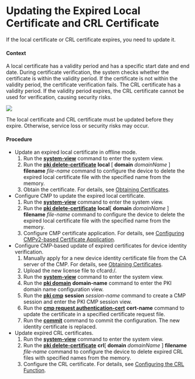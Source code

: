 Updating the Expired Local Certificate and CRL Certificate
==========================================================

If the local certificate or CRL certificate expires, you need to update it.

#### Context

A local certificate has a validity period and has a specific start date and end date. During certificate verification, the system checks whether the certificate is within the validity period. If the certificate is not within the validity period, the certificate verification fails. The CRL certificate has a validity period. If the validity period expires, the CRL certificate cannot be used for verification, causing security risks.

![](../../../../public_sys-resources/note_3.0-en-us.png) 

The local certificate and CRL certificate must be updated before they expire. Otherwise, service loss or security risks may occur.



#### Procedure

* Update an expired local certificate in offline mode.
  1. Run the **[**system-view**](cmdqueryname=system-view)** command to enter the system view.
  2. Run the **[**pki delete-certificate**](cmdqueryname=pki+delete-certificate)** ****local**** [ **domain** *domainName* ] **filename** *file-name* command to configure the device to delete the expired local certificate file with the specified name from the memory.
  3. Obtain the certificate. For details, see [Obtaining Certificates](dc_vrp_pki_cfg_0006.html).
* Configure CMP to update the expired local certificate.
  1. Run the **[**system-view**](cmdqueryname=system-view)** command to enter the system view.
  2. Run the **[**pki delete-certificate**](cmdqueryname=pki+delete-certificate)** ****local****[ **domain** *domainName* ] **filename** *file-name* command to configure the device to delete the expired local certificate file with the specified name from the memory.
  3. Configure CMP certificate application. For details, see [Configuring CMPv2-based Certificate Application](dc_vrp_cfg_cmp_0004.html).
* Configure CMP-based update of expired certificates for device identity verification.
  1. Manually apply for a new device identity certificate file from the CA server of the CMP. For details, see [Obtaining Certificates](dc_vrp_pki_cfg_0006.html).
  2. Upload the new license file to cfcard:/.
  3. Run the **[**system-view**](cmdqueryname=system-view)** command to enter the system view.
  4. Run the **[**pki domain**](cmdqueryname=pki+domain)** **domain-name** command to enter the PKI domain name configuration view.
  5. Run the [**pki cmp**](cmdqueryname=pki+cmp+session) **session** *session-name* command to create a CMP session and enter the PKI CMP session view.
  6. Run the **[**cmp request authentication-cert**](cmdqueryname=cmp+request+authentication-cert)** **cert-name** command to update the certificate in a specified certificate request file.
  7. Run the [**commit**](cmdqueryname=commit) command to commit the configuration. The new identity certificate is replaced.
* Update expired CRL certificates.
  1. Run the **[**system-view**](cmdqueryname=system-view)** command to enter the system view.
  2. Run the **[**pki delete-certificate**](cmdqueryname=pki+delete-certificate)** ****crl****[ **domain** *domainName* ] **filename** *file-name* command to configure the device to delete expired CRL files with specified names from the memory.
  3. Configure the CRL certificate. For details, see [Configuring the CRL Function](dc_vrp_cfg_cmp_0009.html).